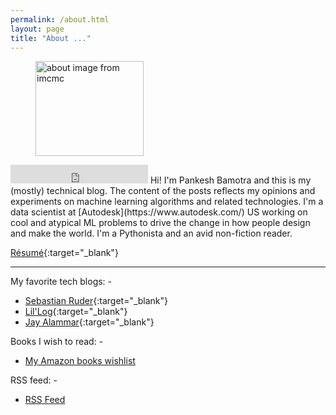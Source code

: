 ```yaml
---
permalink: /about.html
layout: page
title: "About ..."
---
```



<figure>
    <img src="https://ucarecdn.com/d7baf350-c689-4a56-b390-c72bf6542f16/about.gif" alt="about image from imcmc" width="173px" height="152px"/>
</figure>
<iframe src="https://ghbtns.com/github-btn.html?user=pbamotra&type=follow&count=true&size=large" frameborder="0" scrolling="0" width="220px" height="30px"></iframe>
Hi! I'm Pankesh Bamotra and this is my (mostly) technical blog. The content of the posts reflects my opinions and experiments on machine learning algorithms and related technologies. I'm a data scientist at [Autodesk](https://www.autodesk.com/) US working on cool and atypical ML problems to drive the change in how people design and make the world. I'm a Pythonista and an avid non-fiction reader.

<i class="far fa-file-pdf"></i> [Résumé]({{site.baseurl}}/_assets/Pankesh__Resume.pdf){:target="_blank"}

<hr/>

My favorite tech blogs: -

- [Sebastian Ruder](http://ruder.io/){:target="_blank"}
- [Lil'Log](https://lilianweng.github.io/lil-log/){:target="_blank"}
- [Jay Alammar](http://jalammar.github.io/){:target="_blank"}

Books I wish to read: -

- [My Amazon books wishlist](https://www.amazon.com/gp/registry/wishlist/3JMN5JCMYRY9P/)

RSS feed: -

- <p class="rss-subscribe"><a href="{{ "/feed.xml" | relative_url }}">RSS Feed</a></p>